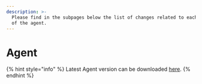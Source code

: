 ```yaml
---
description: >-
  Please find in the subpages below the list of changes related to each version
  of the agent.
---
```


# Agent

{% hint style="info" %}
Latest Agent version can be downloaded [here](https://storage.googleapis.com/sym-platform/developers/rest-api/agent-20.14.2.zip).
{% endhint %}
